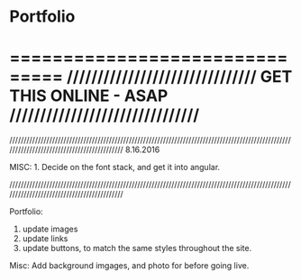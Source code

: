 # Portfolio
===============================
///////////////////////////////
GET THIS ONLINE - ASAP
///////////////////////////////
===============================

///////////////////////////////////////////////////////////////////////////////////////////////////////////////////////////////////////////
8.16.2016

MISC:
	1. Decide on the font stack, and get it into angular.


///////////////////////////////////////////////////////////////////////////////////////////////////////////////////////////////////////////

Portfolio:
1. update images
2. update links
3. update buttons, to match the same styles throughout the site. 

Misc:
Add background imgages, and photo for before going live. 